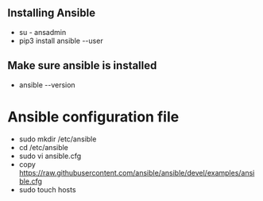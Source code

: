 ## Installing Ansible
- su - ansadmin
- pip3 install ansible --user

## Make sure ansible is installed
- ansible --version

# Ansible configuration file
- sudo mkdir /etc/ansible
- cd /etc/ansible
- sudo vi ansible.cfg
- copy https://raw.githubusercontent.com/ansible/ansible/devel/examples/ansible.cfg
- sudo touch hosts